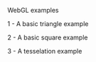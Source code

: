 WebGL examples

1 - A basic triangle example

2 - A basic square example

3 - A tesselation example


